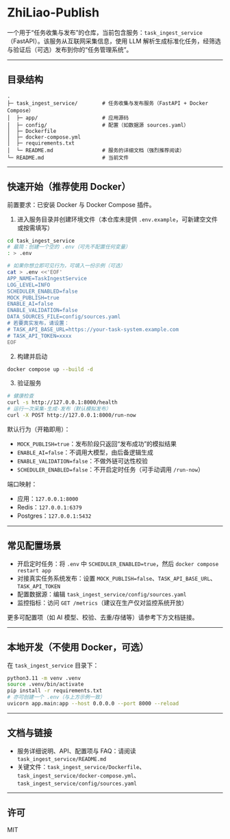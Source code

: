 # ZhiLiao-Publish

一个用于“任务收集与发布”的仓库，当前包含服务：`task_ingest_service`（FastAPI）。该服务从互联网采集信息，使用 LLM 解析生成标准化任务，经筛选与验证后（可选）发布到你的“任务管理系统”。

---

## 目录结构
```
.
├─ task_ingest_service/        # 任务收集与发布服务（FastAPI + Docker Compose）
│  ├─ app/                     # 应用源码
│  ├─ config/                  # 配置（如数据源 sources.yaml）
│  ├─ Dockerfile
│  ├─ docker-compose.yml
│  ├─ requirements.txt
│  └─ README.md                # 服务的详细文档（强烈推荐阅读）
└─ README.md                   # 当前文件
```

---

## 快速开始（推荐使用 Docker）
前置要求：已安装 Docker 与 Docker Compose 插件。

1) 进入服务目录并创建环境文件（本仓库未提供 `.env.example`，可新建空文件或按需填写）
```bash
cd task_ingest_service
# 最简：创建一个空的 .env（可先不配置任何变量）
: > .env

# 如果你想立即可见行为，可填入一份示例（可选）
cat > .env <<'EOF'
APP_NAME=TaskIngestService
LOG_LEVEL=INFO
SCHEDULER_ENABLED=false
MOCK_PUBLISH=true
ENABLE_AI=false
ENABLE_VALIDATION=false
DATA_SOURCES_FILE=config/sources.yaml
# 若要真实发布，请设置：
# TASK_API_BASE_URL=https://your-task-system.example.com
# TASK_API_TOKEN=xxxx
EOF
```

2) 构建并启动
```bash
docker compose up --build -d
```

3) 验证服务
```bash
# 健康检查
curl -s http://127.0.0.1:8000/health
# 运行一次采集-生成-发布（默认模拟发布）
curl -X POST http://127.0.0.1:8000/run-now
```

默认行为（开箱即用）：
- `MOCK_PUBLISH=true`：发布阶段只返回“发布成功”的模拟结果
- `ENABLE_AI=false`：不调用大模型，由后备逻辑生成
- `ENABLE_VALIDATION=false`：不做外链可达性校验
- `SCHEDULER_ENABLED=false`：不开启定时任务（可手动调用 `/run-now`）

端口映射：
- 应用：`127.0.0.1:8000`
- Redis：`127.0.0.1:6379`
- Postgres：`127.0.0.1:5432`

---

## 常见配置场景
- 开启定时任务：将 `.env` 中 `SCHEDULER_ENABLED=true`，然后 `docker compose restart app`
- 对接真实任务系统发布：设置 `MOCK_PUBLISH=false`、`TASK_API_BASE_URL`、`TASK_API_TOKEN`
- 配置数据源：编辑 `task_ingest_service/config/sources.yaml`
- 监控指标：访问 `GET /metrics`（建议在生产仅对监控系统开放）

更多可配置项（如 AI 模型、校验、去重/存储等）请参考下方文档链接。

---

## 本地开发（不使用 Docker，可选）
在 `task_ingest_service` 目录下：
```bash
python3.11 -m venv .venv
source .venv/bin/activate
pip install -r requirements.txt
# 亦可创建一个 .env（与上方示例一致）
uvicorn app.main:app --host 0.0.0.0 --port 8000 --reload
```

---

## 文档与链接
- 服务详细说明、API、配置项与 FAQ：请阅读 `task_ingest_service/README.md`
- 关键文件：`task_ingest_service/Dockerfile`、`task_ingest_service/docker-compose.yml`、`task_ingest_service/config/sources.yaml`

---

## 许可
MIT
